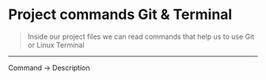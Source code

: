 # Project commands Git & Terminal

> Inside our project files we can read commands that help us to use Git or Linux Terminal 

------------
Command -> Description
